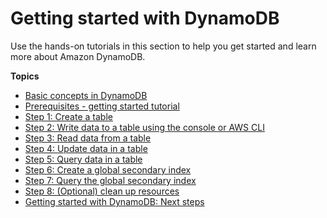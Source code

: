 # Getting started with DynamoDB<a name="GettingStartedDynamoDB"></a>

Use the hands\-on tutorials in this section to help you get started and learn more about Amazon DynamoDB\. 

**Topics**
+ [Basic concepts in DynamoDB](GettingStarted.CoreComponents.md)
+ [Prerequisites \- getting started tutorial](GettingStarted.SettingUp.DynamoWebService.md)
+ [Step 1: Create a table](getting-started-step-1.md)
+ [Step 2: Write data to a table using the console or AWS CLI](getting-started-step-2.md)
+ [Step 3: Read data from a table](getting-started-step-3.md)
+ [Step 4: Update data in a table](getting-started-step-4.md)
+ [Step 5: Query data in a table](getting-started-step-5.md)
+ [Step 6: Create a global secondary index](getting-started-step-6.md)
+ [Step 7: Query the global secondary index](getting-started-step-7.md)
+ [Step 8: \(Optional\) clean up resources](getting-started-step-8.md)
+ [Getting started with DynamoDB: Next steps](getting-started-NextSteps.md)